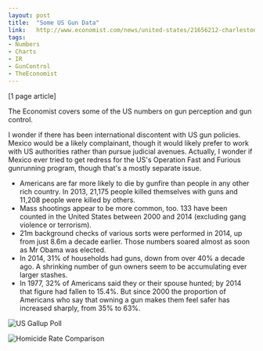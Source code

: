 ```yaml
---
layout: post
title:  "Some US Gun Data"
link:   http://www.economist.com/news/united-states/21656212-charleston-massacre-will-not-produce-new-controls-firearms-counsel-despair
tags:
- Numbers
- Charts
- IR
- GunControl
- TheEconomist
---
```


[1 page article]

The Economist covers some of the US numbers on gun perception and gun control.

I wonder if there has been international discontent with US gun policies.  Mexico would be a likely complainant, though it would likely prefer to work with US authorities rather than pursue judicial avenues.  Actually, I wonder if Mexico ever tried to get redress for the US's Operation Fast and Furious gunrunning program, though that's a mostly separate issue.

* Americans are far more likely to die by gunfire than people in any other rich country. In 2013, 21,175 people killed themselves with guns and 11,208 people were killed by others.
* Mass shootings appear to be more common, too. 133 have been counted in the United States between 2000 and 2014 (excluding gang violence or terrorism).
* 21m background checks of various sorts were performed in 2014, up from just 8.6m a decade earlier. Those numbers soared almost as soon as Mr Obama was elected.
* In 2014, 31% of households had guns, down from over 40% a decade ago.  A shrinking number of gun owners seem to be accumulating ever larger stashes.
* In 1977, 32% of Americans said they or their spouse hunted; by 2014 that figure had fallen to 15.4%. But since 2000 the proportion of Americans who say that owning a gun makes them feel safer has increased sharply, from 35% to 63%.

![US Gallup Poll](https://i.imgur.com/J7cPOx2.png)

![Homicide Rate Comparison](https://i.imgur.com/zykfXAp.png)